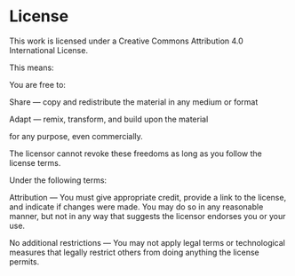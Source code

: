 # License

This work is licensed under a Creative Commons Attribution 4.0 International License.

This means:

You are free to:

Share — copy and redistribute the material in any medium or format

Adapt — remix, transform, and build upon the material

for any purpose, even commercially.

The licensor cannot revoke these freedoms as long as you follow the license terms.

Under the following terms:

Attribution — You must give appropriate credit, provide a link to the license, and indicate if changes were made. You may do so in any reasonable manner, but not in any way that suggests the licensor endorses you or your use.

No additional restrictions — You may not apply legal terms or technological measures that legally restrict others from doing anything the license permits.

